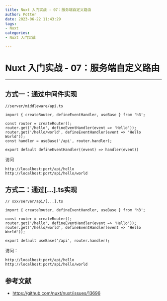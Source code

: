 ```yaml
---
title: Nuxt 入门实战 - 07：服务端自定义路由
author: Potter
date: 2023-06-22 11:43:29
tags: 
- Nuxt
categories: 
- Nuxt 入门实战

---
```



# Nuxt 入门实战 - 07：服务端自定义路由

---

## 方式一：通过中间件实现

```tsx
//server/middleware/api.ts

import { createRouter, defineEventHandler, useBase } from 'h3';

const router = createRouter();
router.get('/hello', defineEventHandler(event => 'Hello'));
router.get('/hello/world', defineEventHandler(event => 'Hello World'));
const handler = useBase('/api', router.handler);

export default defineEventHandler((event) => handler(event))
```

访问

```tsx
http://localhost:port/api/hello
http://localhost:port/api/hello/world
```

## 方式二：通过[…].ts实现

```tsx
// xxx/server/api/[...].ts

import { createRouter, defineEventHandler, useBase } from 'h3';

const router = createRouter();
router.get('/hello', defineEventHandler(event => 'Hello'));
router.get('/hello/world', defineEventHandler(event => 'Hello World'));

export default useBase('/api', router.handler);
```

访问：

```tsx
http://localhost:port/api/hello
http://localhost:port/api/hello/world
```

## 参考文献

- https://github.com/nuxt/nuxt/issues/13696
